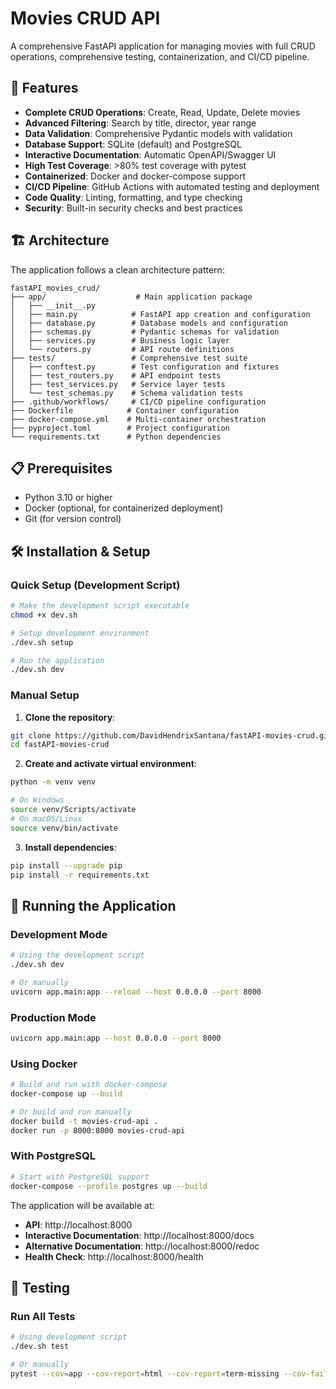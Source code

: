 # Movies CRUD API

A comprehensive FastAPI application for managing movies with full CRUD operations, comprehensive testing, containerization, and CI/CD pipeline.

## 🚀 Features

- **Complete CRUD Operations**: Create, Read, Update, Delete movies
- **Advanced Filtering**: Search by title, director, year range
- **Data Validation**: Comprehensive Pydantic models with validation
- **Database Support**: SQLite (default) and PostgreSQL
- **Interactive Documentation**: Automatic OpenAPI/Swagger UI
- **High Test Coverage**: >80% test coverage with pytest
- **Containerized**: Docker and docker-compose support
- **CI/CD Pipeline**: GitHub Actions with automated testing and deployment
- **Code Quality**: Linting, formatting, and type checking
- **Security**: Built-in security checks and best practices

## 🏗️ Architecture

The application follows a clean architecture pattern:

```
fastAPI_movies_crud/
├── app/                    # Main application package
│   ├── __init__.py
│   ├── main.py            # FastAPI app creation and configuration
│   ├── database.py        # Database models and configuration
│   ├── schemas.py         # Pydantic schemas for validation
│   ├── services.py        # Business logic layer
│   └── routers.py         # API route definitions
├── tests/                 # Comprehensive test suite
│   ├── conftest.py        # Test configuration and fixtures
│   ├── test_routers.py    # API endpoint tests
│   ├── test_services.py   # Service layer tests
│   └── test_schemas.py    # Schema validation tests
├── .github/workflows/     # CI/CD pipeline configuration
├── Dockerfile            # Container configuration
├── docker-compose.yml    # Multi-container orchestration
├── pyproject.toml        # Project configuration
└── requirements.txt      # Python dependencies
```

## 📋 Prerequisites

- Python 3.10 or higher
- Docker (optional, for containerized deployment)
- Git (for version control)

## 🛠️ Installation & Setup

### Quick Setup (Development Script)

```bash
# Make the development script executable
chmod +x dev.sh

# Setup development environment
./dev.sh setup

# Run the application
./dev.sh dev
```

### Manual Setup

1. **Clone the repository**:
```bash
git clone https://github.com/DavidHendrixSantana/fastAPI-movies-crud.git
cd fastAPI-movies-crud
```

2. **Create and activate virtual environment**:
```bash
python -m venv venv

# On Windows
source venv/Scripts/activate
# On macOS/Linux
source venv/bin/activate
```

3. **Install dependencies**:
```bash
pip install --upgrade pip
pip install -r requirements.txt
```

## 🚀 Running the Application

### Development Mode

```bash
# Using the development script
./dev.sh dev

# Or manually
uvicorn app.main:app --reload --host 0.0.0.0 --port 8000
```

### Production Mode

```bash
uvicorn app.main:app --host 0.0.0.0 --port 8000
```

### Using Docker

```bash
# Build and run with docker-compose
docker-compose up --build

# Or build and run manually
docker build -t movies-crud-api .
docker run -p 8000:8000 movies-crud-api
```

### With PostgreSQL

```bash
# Start with PostgreSQL support
docker-compose --profile postgres up --build
```

The application will be available at:
- **API**: http://localhost:8000
- **Interactive Documentation**: http://localhost:8000/docs
- **Alternative Documentation**: http://localhost:8000/redoc
- **Health Check**: http://localhost:8000/health

## 🧪 Testing

### Run All Tests

```bash
# Using development script
./dev.sh test

# Or manually
pytest --cov=app --cov-report=html --cov-report=term-missing --cov-fail-under=80 -v
